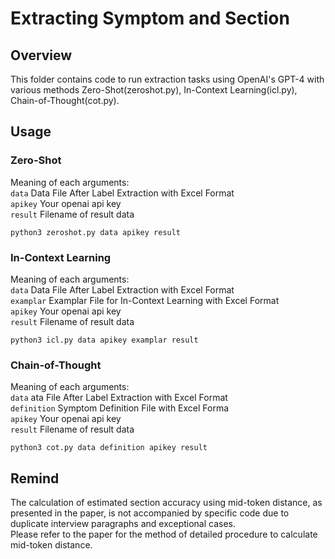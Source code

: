 # Extracting Symptom and Section

## Overview

This folder contains code to run extraction tasks using OpenAI's GPT-4 with various methods Zero-Shot(zeroshot.py), In-Context Learning(icl.py), Chain-of-Thought(cot.py).

## Usage

### Zero-Shot

Meaning of each arguments:<br>
```data``` Data File After Label Extraction with Excel Format <br>
```apikey``` Your openai api key <br>
```result``` Filename of result data <br>
```
python3 zeroshot.py data apikey result
```

### In-Context Learning

Meaning of each arguments:<br>
```data``` Data File After Label Extraction with Excel Format <br>
```examplar``` Examplar File for In-Context Learning with Excel Format <br>
```apikey``` Your openai api key <br>
```result``` Filename of result data <br>
```
python3 icl.py data apikey examplar result
```

### Chain-of-Thought

Meaning of each arguments:<br>
```data``` ata File After Label Extraction with Excel Format <br>
```definition``` Symptom Definition File with Excel Forma <br>
```apikey``` Your openai api key <br>
```result``` Filename of result data <br>
```
python3 cot.py data definition apikey result
```

## Remind

The calculation of estimated section accuracy using mid-token distance, as presented in the paper, is not accompanied by specific code due to duplicate interview paragraphs and exceptional cases. <br> 
Please refer to the paper for the method of detailed procedure to calculate mid-token distance.
